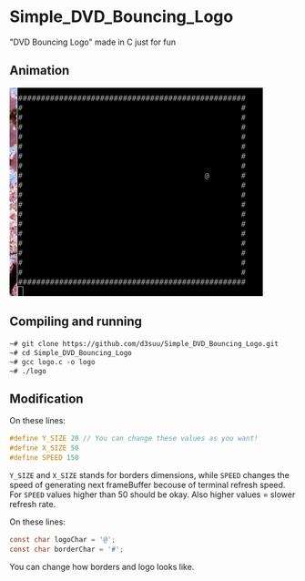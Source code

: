 # Simple_DVD_Bouncing_Logo
"DVD Bouncing Logo" made in C just for fun

## Animation
![alt text](https://raw.githubusercontent.com/d3suu/Simple_DVD_Bouncing_Logo/master/bounce-animation.gif)

## Compiling and running
```shell
~# git clone https://github.com/d3suu/Simple_DVD_Bouncing_Logo.git
~# cd Simple_DVD_Bouncing_Logo
~# gcc logo.c -o logo
~# ./logo
```

## Modification
On these lines:
```C
#define Y_SIZE 20 // You can change these values as you want!
#define X_SIZE 50
#define SPEED 150
```
`Y_SIZE` and `X_SIZE` stands for borders dimensions, while `SPEED` changes the speed of generating next frameBuffer becouse of terminal refresh speed. For `SPEED` values higher than 50 should be okay. Also higher values = slower refresh rate.

On these lines:
```C
const char logoChar = '@';
const char borderChar = '#';
```
You can change how borders and logo looks like.

